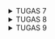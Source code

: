 <details>
<summary>TUGAS 7</summary>
## Perbedaan Stateless Widget dan Stateful Widget

- **Stateless Widget**:
  - `Stateless Widget` adalah jenis widget yang tidak memiliki keadaan internal (state).
  - Mereka tidak dapat menyimpan atau merubah data internal mereka sendiri.
  - Ketika data atau kondisi aplikasi berubah, Anda harus membuat ulang widget stateless dan menggantinya dengan widget baru. Ini mempengaruhi seluruh widget, tidak hanya satu bagian dari widget tersebut.
  - Stateless widget digunakan untuk komponen yang tidak memerlukan perubahan atau pembaruan berdasarkan data atau input tertentu, seperti teks statis atau ikon.

- **Stateful Widget**:
  - `Stateful Widget` adalah jenis widget yang memiliki keadaan internal (state) yang dapat berubah selama masa hidup widget tersebut.
  - Saat data atau kondisi aplikasi berubah, stateful widget dapat memperbarui tampilan mereka tanpa perlu membuat ulang seluruh widget. Hal ini memungkinkan efisiensi yang lebih baik dalam hal pembaruan tampilan.
  - Stateful widget digunakan untuk komponen yang perlu merespons perubahan data atau interaksi pengguna, seperti formulir, daftar item yang dapat di-scroll, atau penghitung.

## Widget yang Digunakan dalam Kode Saya

Sekarang, mari kita bahas widget yang saya gunakan dalam kode Flutter saya:

1. `MyHomePage` (Stateless Widget):
   - Ini adalah halaman utama aplikasi saya yang menggunakan `Scaffold` sebagai kerangka utama.
   - Ini berfungsi untuk menampilkan judul aplikasi dan grid layout yang berisi daftar item.

2. `ShopItem` (Model Class):
   - Ini adalah kelas model untuk merepresentasikan item.
   - Atribut yangg digunakan adalah nama item dan ikon dalam daftar item.

3. `ShopCard` (Stateless Widget):
   - Widget ini digunakan untuk membuat tampilan card untuk setiap item.

4. `Material`:
   - Widget ini digunakan untuk memberikan background color pada setiap card.

5. `InkWell`:
   - `InkWell` berfungsi untuk membuat area responsif terhadap sentuhan yang menampilkan Snackbar saat card diklik.

6. `GridView`:
   - Widget ini digunakan untuk membuat tata letak grid yang menampilkan daftar item.

7. `Scaffold`:
   - Widget `Scaffold` digunakan sebagai kerangka utama aplikasi dengan `AppBar` dan tampilan badan.

8. `AppBar`:
   - Widget `AppBar` berfungsi untuk menampilkan AppBar di bagian atas halaman dengan judul aplikasi.

## Step By Step Mengerjakan Tugas
1. Membuat project tedskinventory menggunakan command `flutter create`.
2. Kemudian pada directory buat file menu.dart kemudiann kita hapus beberapa line bawaan dari main.dart dan kita pindahkan ke menu.dart
3. Kemudian kita ubah widget di menu.dart menjadi stateless
4. Kemudian kita implementasikan widget widget yang diperlukan dengan style yang diinginkan
5. Kemudian kita lihat hasilnya menggunakan `flutter run`
6. Jika hasil sudah sesuai dengan keinginan kita dapat push ke github dengan git add, commit, push

</details>

<details>
<summary>TUGAS 8</summary>

## Jelaskan perbedaan antara Navigator.push() dan Navigator.pushReplacement(), disertai dengan contoh mengenai penggunaan kedua metode tersebut yang tepat!
### Navigator Push
Navigator.push() dan Navigator.pushReplacement() adalah dua metode pada widget Navigator di Flutter yang digunakan untuk navigasi antar halaman dalam aplikasi. Keduanya memiliki perbedaan dalam cara kerja dan penggunaannya.Navigator.push() digunakan untuk menavigasi ke halaman baru sambil mempertahankan halaman saat ini dalam stack navigasi. Artinya, ketika pengguna menekan tombol kembali, mereka akan kembali ke halaman sebelumnya. Misalnya, jika kita berada di halaman A dan menavigasi ke halaman B menggunakan Navigator.push(), halaman A akan tetap ada dalam stack sehingga pengguna dapat kembali ke halaman A dengan menekan tombol kembali


### Navigator PushReplacement
Navigator.pushReplacement() digunakan untuk menavigasi ke halaman baru dan menggantikan halaman saat ini dalam stack navigasi. Artinya, halaman saat ini akan dihapus dari stack dan pengguna tidak akan bisa kembali ke halaman tersebut ketika menekan tombol kembali. Misalnya, jika kita berada di halaman A dan menavigasi ke halaman B menggunakan Navigator.pushReplacement(), halaman A akan dihapus dari stack dan pengguna tidak akan bisa kembali ke halaman A. Penggunaan Navigator.pushReplacement() biasanya dilakukan dalam kasus seperti navigasi dari halaman login ke halaman utama setelah autentikasi berhasil, di mana kita tidak ingin pengguna kembali ke halaman login dengan menekan tombol kembali.


##  Jelaskan masing-masing layout widget pada Flutter dan konteks penggunaannya masing-masing
**Container**: Widget ini biasanya digunakan sebagai widget pembungkus yang menyediakan berbagai kemampuan seperti padding, margin, dan dekorasi. Widget ini juga dapat digunakan untuk mengubah dimensi widget anaknya.
**Row dan Column**: Kedua widget ini digunakan untuk layout linear. Row mengatur anak-anaknya secara horizontal, sedangkan Column mengatur mereka secara vertikal.
**Stack**: Widget ini memungkinkan penumpukan beberapa widget di atas satu sama lain. Ini bisa digunakan untuk membuat tampilan yang kompleks dengan beberapa lapisan.
**GridView**: Widget ini digunakan untuk menampilkan data dalam bentuk grid. Sangat berguna untuk menampilkan banyak data yang memiliki struktur yang sama.
**ListView**: Mirip dengan GridView, tetapi ListView menampilkan datanya dalam bentuk list vertikal.
**Card**: Widget ini biasanya digunakan untuk menampilkan informasi dalam blok yang memiliki sedikit elevasi. Biasanya digunakan dalam kombinasi dengan ListView atau GridView.
**Scaffold**: Widget ini biasanya digunakan sebagai layout dasar dalam aplikasi Flutter. Menyediakan struktur aplikasi seperti AppBar, Drawer, BottomNavigationBar, dan FloatingActionButton.


## Sebutkan apa saja elemen input pada form yang kamu pakai pada tugas kali ini dan jelaskan mengapa kamu menggunakan elemen input tersebut!
Pada tugas kali ini saya menggunakan **TextFormField** digunakan untuk menerima input teks dari pengguna dan memvalidasinya. Pada tugas ini TextFormField Digunakan untuk meminta input Nama,Harga,Deskripsi,dan Jumlah Produk.

## Bagaimana penerapan clean architecture pada aplikasi Flutter?
**Clean Architecture** adalah suatu pendekatan dalam pengembangan perangkat lunak yang memisahkan beberapa konsep dalam aplikasi sehingga perubahan pada satu bagian tidak akan berdampak pada bagian lainnya. Dalam konteks Flutter, clean architecture akan membantu kita untuk memisahkan kode untuk logika bisnis dengan kode yang berhubungan dengan platform seperti UI, manajemen state, dan sumber data eksternal. Penerapan clean architecture pada Flutter memerlukan perencanaan struktur proyek yang baik, pemisahan tugas antar-lapisan, dan pengelolaan dependensi yang efektif. Dengan menggunakan Clean Architecture, kode akan lebih bersih, modular, dan mudah diujikan. Hal ini memungkinkan fleksibilitas dalam mengganti atau memodifikasi satu lapisan tanpa mempengaruhi lapisan lainnya.


</details>

<details>
<summary>TUGAS 9</summary>

## Apakah bisa kita melakukan pengambilan data JSON tanpa membuat model terlebih dahulu? Jika iya, apakah hal tersebut lebih baik daripada membuat model sebelum melakukan pengambilan data JSON?
Kita bisa melakukan pengambilan data JSON tanpa membuat model terlebih dahulu. Kita dapat menggunakan fungsi json.decode dari library dart:convert untuk mengubah string JSON menjadi objek Dart berupa Map<String, dynamic> atau List<dynamic>. Namun, pendekatan ini kurang disarankan karena data cenderung kurang terstruktur dan sulit untuk dibaca atau dipahamiMembuat model memungkinkan kita untuk mendefinisikan struktur data dengan jelas, memudahkan pengelolaan data, dan memanfaatkan sistem tipe Dart untuk mencegah kesalahan tipe.

## Jelaskan fungsi dari CookieRequest dan jelaskan mengapa instance CookieRequest perlu untuk dibagikan ke semua komponen di aplikasi Flutter.
CookieRequest adalah objek yang terkait dengan permintaan HTTP dan berfungsi sebagai penyimpan informasi cookie. Penggunaannya umum dalam Flutter untuk menyimpan atau mengelola cookie yang diperlukan untuk keperluan otorisasi atau autentikasi. Dengan membagikan instance CookieRequest ke semua komponen di aplikasi Flutter, hal ini bertujuan untuk memastikan konsistensi dalam penggunaan cookie di seluruh aplikasi

##  Jelaskan mekanisme pengambilan data dari JSON hingga dapat ditampilkan pada Flutter.
Berikut mekanisme pengambilan data dari JSON hingga dapat ditampilkan pada Flutter, 
1. Kita melakukan HTTP request ke endpoint yang menyediakan data dalam format JSON. 
2. Kita melakukan parsing respons JSON ke dalam struktur data yang dapat digunakan dalam aplikasi Flutter.

## Jelaskan mekanisme autentikasi dari input data akun pada Flutter ke Django hingga selesainya proses autentikasi oleh Django dan tampilnya menu pada Flutter.
Berikut Mekanisme autentikasi dari input data akun pada Flutter ke Django hingga selesainya proses autentikasi oleh Django dan tampilnya menu pada Flutter . 
1. Aplikasi Flutter mengirimkan data akun yang diinput oleh pengguna ke server Django melalui HTTP request. 
2. Server Django akan memverifikasi kredensial yang diterima, jika valid maka server akan mengirimkan respons sukses dan data pengguna kembali ke aplikasi Flutter. 
3. Aplikasi Flutter akan menavigasi pengguna ke halaman berikutnya dan menampilkan menu berdasarkan data pengguna yang diterima

</details>

